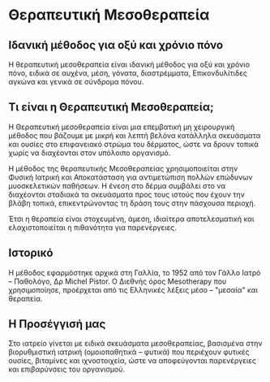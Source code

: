 # Θεραπευτική Μεσοθεραπεία

## Ιδανική μέθοδος για οξύ και χρόνιο πόνο

Η θεραπευτική μεσοθεραπεία είναι ιδανική μέθοδος για οξύ και χρόνιο πόνο, ειδικά σε αυχένα, μέση, γόνατα, διαστρέμματα, Επικονδυλίτιδες αγκώνα και γενικά σε σύνδρομα πόνου.

## Τι είναι η Θεραπευτική Μεσοθεραπεία;

Η Θεραπευτική μεσοθεραπεία είναι μια επεμβατική μη χειρουργική μέθοδος που βάζουμε με μικρή και λεπτή βελόνα κατάλληλα σκευάσματα και ουσίες στο επιφανειακό στρώμα του δέρματος, ώστε να δρουν τοπικά χωρίς να διαχέονται στον υπόλοιπο οργανισμό. 

Η μέθοδος της θεραπευτικής Μεσοθεραπείας χρησιμοποιείται στην Φυσική Ιατρική και Αποκατάσταση για αντιμετώπιση πολλών επώδυνων μυοσκελετικών παθήσεων. Η ένεση στο δέρμα συμβάλει στο να διαχέονται σταδιακά τα σκευάσματα προς τους ιστούς που έχουν την βλάβη τοπικά, επικεντρώνοντας τη δράση τους στην πάσχουσα περιοχή.

Έτσι η θεραπεία είναι στοχευμένη, άμεση, ιδιαίτερα αποτελεσματική και ελαχιστοποιείται η πιθανότητα για παρενέργειες.

## Ιστορικό

Η μέθοδος εφαρμόστηκε αρχικά στη Γαλλία, το 1952 από τον Γάλλο Ιατρό – Παθολόγο, Δρ Michel Pistor. Ο Διεθνής όρος Mesotherapy που χρησιμοποίησε, προέρχεται από τις Ελληνικές λέξεις μέσο – "μεσαία" και θεραπεία.

## Η Προσέγγισή μας

Στο ιατρείο γίνεται με ειδικά σκευάσματα μεσοθεραπείας, βασισμένα στην βιορυθμιστική ιατρική (ομοιοπαθητικά – φυτικά) που περιέχουν φυτικές ουσίες, βιταμίνες και ιχνοστοιχεία, ώστε να αποφεύγονται παρενέργειες και επιβαρύνσεις του οργανισμού.